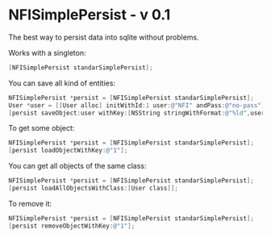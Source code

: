 # NFISimplePersist - v 0.1

The best way to persist data into sqlite without problems.

Works with a singleton:

```Objective-c
[NFISimplePersist standarSimplePersist];
```

You can save all kind of entities:  

```objective-c
NFISimplePersist *persist = [NFISimplePersist standarSimplePersist];
User *user = [[User alloc] initWithId:1 user:@"NFI" andPass:@"no-pass"];
[persist saveObject:user withKey:[NSString stringWithFormat:@"%ld",user.id]];
```

To get some object:

```objective-c
NFISimplePersist *persist = [NFISimplePersist standarSimplePersist];
[persist loadObjectWithKey:@"1"];
```

You can get all objects of the same class:

```objective-c
NFISimplePersist *persist = [NFISimplePersist standarSimplePersist];
[persist loadAllObjectsWithClass:[User class]];
```

To remove it:

```objective-c
NFISimplePersist *persist = [NFISimplePersist standarSimplePersist];
[persist removeObjectWithKey:@"1"];
```